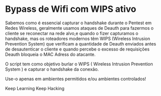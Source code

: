 # Bypass de Wifi com WIPS ativo

Sabemos como é essencial capturar o handshake durante o Pentest em Redes Wireless, geralmente usamos ataques de Deauth para fazermos o cliente se reconectar na rede alvo,e quando o fizer capturamos o handshake, mas os roteadores modernos têm WIPS (Wireless Intrusion Prevention System) que verificam a quantidade de Deauth enviados antes de desautenticar o cliente e quando percebe o excesso de requisições Deauth bloqueia o MAC Adress do atacante.

O script tem como objetivo burlar o WIPS ( Wireless Intrusion Prevention System ) e capturar o handshake da conexão.

Use-o apenas em ambientes permitidos e/ou ambientes controlados!

Keep Learning
Keep Hacking

